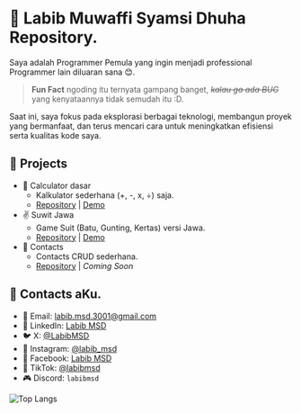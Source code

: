 # 📌 Labib Muwaffi Syamsi Dhuha Repository.

Saya adalah Programmer Pemula yang ingin menjadi professional Programmer lain diluaran sana 😊.

> **Fun Fact** ngoding itu ternyata gampang banget, _~~kalau ga ada BUG~~_ yang kenyataannya tidak semudah itu :D.

Saat ini, saya fokus pada eksplorasi berbagai teknologi, membangun proyek yang bermanfaat, dan terus mencari cara untuk meningkatkan efisiensi serta kualitas kode saya.

## 🚀 Projects
- 🧮 Calculator dasar
  - Kalkulator sederhana (+, -, x, ÷) saja.
  - [Repository](https://github.com/LabibMSD/calculator) | [Demo](https://LabibMSD.github.io/calculator)
- ✌ Suwit Jawa
  - Game Suit (Batu, Gunting, Kertas) versi Jawa.
  - [Repository](https://github.com/LabibMSD/suwit-jawa) | [Demo](https://LabibMSD.github.io/suwit-jawa)
- 📇 Contacts
  - Contacts CRUD sederhana.
  - [Repository](https://github.com/LabibMSD/contacts) | _Coming Soon_

## 🔗 Contacts aKu.
- 📧 Email: [labib.msd.3001@gmail.com](mailto:labib.msd.3001@gmail.com)  
- 💼 LinkedIn: [Labib MSD](https://www.linkedin.com/in/labib-msd-46b458288/)  
- 🐦 X: [@LabibMSD](https://x.com/LabibMsd)  
- 📸 Instagram: [@labib_msd](https://instagram.com/labib_msd)
- 📘 Facebook: [Labib MSD](https://www.facebook.com/profile.php?id=100088049186874)
- 🎵 TikTok: [@labibmsd](https://www.tiktok.com/@labibmsd)
- 🎮 Discord: `labibmsd` 

![Top Langs](https://github-readme-stats.vercel.app/api/top-langs/?username=LabibMSD&layout=compact&theme=tokyonight)
